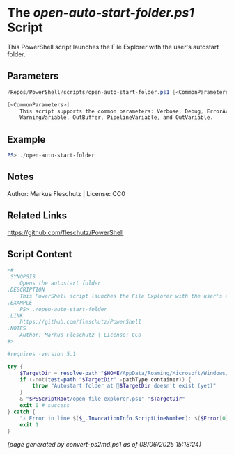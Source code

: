 The *open-auto-start-folder.ps1* Script
===========================

This PowerShell script launches the File Explorer with the user's autostart folder.

Parameters
----------
```powershell
/Repos/PowerShell/scripts/open-auto-start-folder.ps1 [<CommonParameters>]

[<CommonParameters>]
    This script supports the common parameters: Verbose, Debug, ErrorAction, ErrorVariable, WarningAction, 
    WarningVariable, OutBuffer, PipelineVariable, and OutVariable.
```

Example
-------
```powershell
PS> ./open-auto-start-folder

```

Notes
-----
Author: Markus Fleschutz | License: CC0

Related Links
-------------
https://github.com/fleschutz/PowerShell

Script Content
--------------
```powershell
<#
.SYNOPSIS
	Opens the autostart folder
.DESCRIPTION
	This PowerShell script launches the File Explorer with the user's autostart folder.
.EXAMPLE
	PS> ./open-auto-start-folder
.LINK
	https://github.com/fleschutz/PowerShell
.NOTES
	Author: Markus Fleschutz | License: CC0
#>

#requires -version 5.1

try {
	$TargetDir = resolve-path "$HOME/AppData/Roaming/Microsoft/Windows/Start Menu/Programs/Startup"
	if (-not(test-path "$TargetDir" -pathType container)) {
		throw "Autostart folder at 📂$TargetDir doesn't exist (yet)"
	}
	& "$PSScriptRoot/open-file-explorer.ps1" "$TargetDir"
	exit 0 # success
} catch {
	"⚠️ Error in line $($_.InvocationInfo.ScriptLineNumber): $($Error[0])"
	exit 1
}
```

*(page generated by convert-ps2md.ps1 as of 08/06/2025 15:18:24)*
